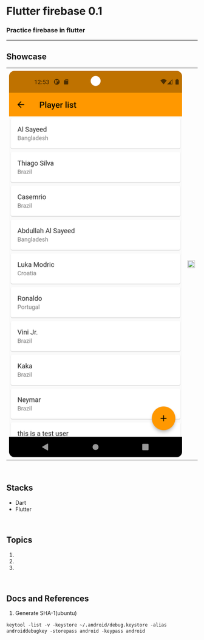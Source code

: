 # Flutter firebase 0.1

### Practice firebase in flutter

<hr>

## Showcase

<table>
  <tr>
    <td></td>
    <td></td>
  </tr>

  <tr>
    <td><img src="ss/list.png" width="100%" height="70%" /></td>
    <td><img src="ss/details.png" width="100%" height="70%" /></td>
  </tr>

 </table>
<br/>

## Stacks

- Dart
- Flutter

<br/>

## Topics

1. 
2. 
3. 


<br/>

## Docs and References

1. Generate SHA-1(ubuntu)
```
keytool -list -v -keystore ~/.android/debug.keystore -alias androiddebugkey -storepass android -keypass android
```